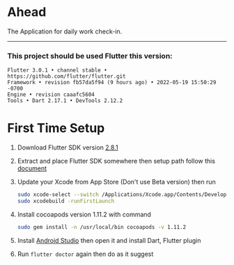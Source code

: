 # Ahead

The Application for daily work check-in.
<hr>

### This project should be used Flutter this version:

```
Flutter 3.0.1 • channel stable • https://github.com/flutter/flutter.git
Framework • revision fb57da5f94 (9 hours ago) • 2022-05-19 15:50:29 -0700
Engine • revision caaafc5604
Tools • Dart 2.17.1 • DevTools 2.12.2
```
# First Time Setup

1. Download Flutter SDK version [2.8.1](https://storage.googleapis.com/flutter_infra_release/releases/stable/macos/flutter_macos_2.8.1-stable.zip)

1. Extract and place Flutter SDK somewhere then setup path follow this [document](https://flutter.dev/docs/get-started/install/macos#update-your-path)

1. Update your Xcode from App Store (Don't use Beta version) then run
    ```bash
    sudo xcode-select --switch /Applications/Xcode.app/Contents/Developer
    sudo xcodebuild -runFirstLaunch
    ```
1. Install cocoapods version 1.11.2 with command 
    ```bash
    sudo gem install -n /usr/local/bin cocoapods -v 1.11.2
    ```
1. Install [Android Studio](https://developer.android.com/studio) then open it and install Dart, Flutter plugin
   
1. Run `flutter doctor` again then do as it suggest